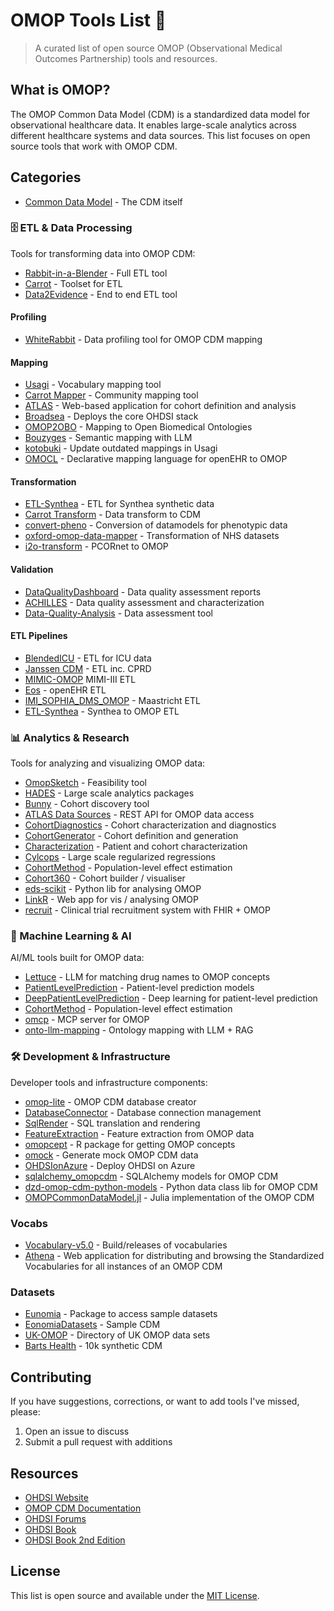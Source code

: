 # OMOP Tools List 🏥

> A curated list of open source OMOP (Observational Medical Outcomes Partnership) tools and resources.

## What is OMOP?

The OMOP Common Data Model (CDM) is a standardized data model for observational healthcare data. It enables large-scale analytics across different healthcare systems and data sources. This list focuses on open source tools that work with OMOP CDM.

## Categories

- [Common Data Model](https://github.com/OHDSI/CommonDataModel) - The CDM itself

### 🗄️ ETL & Data Processing

Tools for transforming data into OMOP CDM:

- [Rabbit-in-a-Blender](https://github.com/RADar-AZDelta/Rabbit-in-a-Blender) - Full ETL tool
- [Carrot](https://github.com/Health-Informatics-UoN/carrot-mapper) - Toolset for ETL
- [Data2Evidence](https://github.com/OHDSI/Data2Evidence) - End to end ETL tool

#### Profiling

- [WhiteRabbit](https://github.com/OHDSI/WhiteRabbit) - Data profiling tool for OMOP CDM mapping

#### Mapping

- [Usagi](https://github.com/OHDSI/Usagi) - Vocabulary mapping tool
- [Carrot Mapper](https://github.com/Health-Informatics-UoN/carrot-mapper) - Community mapping tool
- [ATLAS](https://github.com/OHDSI/Atlas) - Web-based application for cohort definition and analysis
- [Broadsea](https://github.com/OHDSI/Broadsea) - Deploys the core OHDSI stack
- [OMOP2OBO](https://github.com/callahantiff/OMOP2OBO) - Mapping to Open Biomedical Ontologies
- [Bouzyges](https://github.com/OHDSI/Bouzyges) - Semantic mapping with LLM
- [kotobuki](https://github.com/thehyve/kotobuki) - Update outdated mappings in Usagi
- [OMOCL](https://github.com/SevKohler/OMOCL) - Declarative mapping language for openEHR to OMOP

#### Transformation

- [ETL-Synthea](https://github.com/OHDSI/ETL-Synthea) - ETL for Synthea synthetic data
- [Carrot Transform](https://github.com/Health-Informatics-UoN/carrot-transform) - Data transform to CDM
- [convert-pheno](https://github.com/CNAG-Biomedical-Informatics/convert-pheno) - Conversion of datamodels for phenotypic data
- [oxford-omop-data-mapper](https://github.com/answerdigital/oxford-omop-data-mapper) - Transformation of NHS datasets
- [i2o-transform](https://github.com/i2b2-omop/i2o-transform) - PCORnet to OMOP

#### Validation

- [DataQualityDashboard](https://github.com/OHDSI/DataQualityDashboard) - Data quality assessment reports
- [ACHILLES](https://github.com/OHDSI/Achilles) - Data quality assessment and characterization
- [Data-Quality-Analysis](https://github.com/PEDSnet/Data-Quality-Analysis) - Data assessment tool

#### ETL Pipelines

- [BlendedICU](https://github.com/USM-CHU-FGuyon/BlendedICU) - ETL for ICU data
- [Janssen CDM](https://ohdsi.github.io/ETL-LambdaBuilder/) - ETL inc. CPRD
- [MIMIC-OMOP](https://github.com/MIT-LCP/mimic-omop) MIMI-III ETL
- [Eos](https://github.com/SevKohler/Eos) - openEHR ETL
- [IMI_SOPHIA_DMS_OMOP](https://github.com/MaastrichtU-BISS/IMI_SOPHIA_DMS_OMOP) - Maastricht ETL
- [ETL-Synthea](https://github.com/OHDSI/ETL-Synthea) - Synthea to OMOP ETL

### 📊 Analytics & Research

Tools for analyzing and visualizing OMOP data:

- [OmopSketch](https://github.com/OHDSI/OmopSketch/) - Feasibility tool
- [HADES](https://github.com/OHDSI/Hades) - Large scale analytics packages
- [Bunny](https://bunny.health) - Cohort discovery tool
- [ATLAS Data Sources](https://github.com/OHDSI/WebAPI) - REST API for OMOP data access
- [CohortDiagnostics](https://github.com/OHDSI/CohortDiagnostics) - Cohort characterization and diagnostics
- [CohortGenerator](https://github.com/OHDSI/CohortGenerator) - Cohort definition and generation
- [Characterization](https://github.com/OHDSI/Characterization) - Patient and cohort characterization
- [Cylcops](https://github.com/OHDSI/Cyclops) - Large scale regularized regressions
- [CohortMethod](https://github.com/OHDSI/CohortMethod) - Population-level effect estimation
- [Cohort360](https://docs.cohort360.org) - Cohort builder / visualiser
- [eds-scikit](https://github.com/aphp/eds-scikit) - Python lib for analysing OMOP
- [LinkR](https://github.com/BorisDelange/LinkR) - Web app for vis / analysing OMOP
- [recruit](https://github.com/miracum/recruit) - Clinical trial recruitment system with FHIR + OMOP

### 🤖 Machine Learning & AI

AI/ML tools built for OMOP data:

- [Lettuce](https://github.com/Health-Informatics-UoN/lettuce/) - LLM for matching drug names to OMOP concepts
- [PatientLevelPrediction](https://github.com/OHDSI/PatientLevelPrediction) - Patient-level prediction models
- [DeepPatientLevelPrediction](https://github.com/OHDSI/DeepPatientLevelPrediction) - Deep learning for patient-level prediction
- [CohortMethod](https://github.com/OHDSI/CohortMethod) - Population-level effect estimation
- [omcp](https://github.com/fastomop/omcp) - MCP server for OMOP
- [onto-llm-mapping](https://github.com/cns-iu/onto-llm-mapping) - Ontology mapping with LLM + RAG

### 🛠️ Development & Infrastructure

Developer tools and infrastructure components:

- [omop-lite](https://github.com/Health-Informatics-UoN/omop-lite) - OMOP CDM database creator
- [DatabaseConnector](https://github.com/OHDSI/DatabaseConnector) - Database connection management
- [SqlRender](https://github.com/OHDSI/SqlRender) - SQL translation and rendering
- [FeatureExtraction](https://github.com/OHDSI/FeatureExtraction) - Feature extraction from OMOP data
- [omopcept](https://github.com/SAFEHR-data/omopcept) - R package for getting OMOP concepts
- [omock](https://github.com/OHDSI/omock) - Generate mock OMOP CDM data
- [OHDSIonAzure](https://github.com/microsoft/OHDSIonAzure) - Deploy OHDSI on Azure
- [sqlalchemy_omopcdm](https://github.com/edencehealth/sqlalchemy_omopcdm) - SQLAlchemy models for OMOP CDM
- [dzd-omop-cdm-python-models](https://github.com/DZD-eV-Diabetes-Research/dzd-omop-cdm-python-models) - Python data class lib for OMOP CDM
- [OMOPCommonDataModel.jl](https://github.com/JuliaHealth/OMOPCommonDataModel.jl) - Julia implementation of the OMOP CDM

### Vocabs

- [Vocabulary-v5.0](https://github.com/OHDSI/Vocabulary-v5.0) - Build/releases of vocabularies
- [Athena](https://github.com/OHDSI/Athena) - Web application for distributing and browsing the Standardized Vocabularies for all instances of an OMOP CDM

### Datasets

- [Eunomia](https://github.com/OHDSI/Eunomia) - Package to access sample datasets
- [EonomiaDatasets](https://github.com/ohdsi/EunomiaDatasets) - Sample CDM
- [UK-OMOP](https://github.com/HDRUK/UK-OMOP) - Directory of UK OMOP data sets
- [Barts Health](https://data.bartshealth.nhs.uk/Our-Data/) - 10k synthetic CDM

## Contributing

If you have suggestions, corrections, or want to add tools I've missed, please:

1. Open an issue to discuss
2. Submit a pull request with additions

## Resources

- [OHDSI Website](https://ohdsi.org/)
- [OMOP CDM Documentation](https://ohdsi.org/web/wiki/doku.php?id=documentation:software:data_quality)
- [OHDSI Forums](https://forums.ohdsi.org/)
- [OHDSI Book](https://ohdsi.github.io/TheBookOfOhdsi/)
- [OHDSI Book 2nd Edition](https://github.com/OHDSI/BookOfOhdsi-2ndEdition)

## License

This list is open source and available under the [MIT License](LICENSE).
